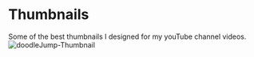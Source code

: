# Thumbnails
Some of the best thumbnails I designed for my youTube channel videos.
![doodleJump-Thumbnail](https://user-images.githubusercontent.com/115668271/196005280-d9ad84b6-1a84-4acf-ba35-a9789b97b563.jpg)
